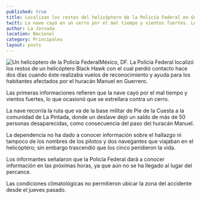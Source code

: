 ```yaml
---
published: true
title: Localizan los restos del helicóptero de la Policía Federal en Guerrero
twitt: La nave cayó en un cerro por el mal tiempo y vientos fuertes. Los cinco tripulantes perdieron la vida
author: La Jornada
location: Nacional
category: Principales
layout: posts
---
```


![Un helicóptero de la Policía Federal](http://i.imgur.com/b7ltIuCm.jpg)México, DF. La Policía Federal localizó los restos de un helicóptero Black Hawk con el cual perdió contacto hace dos días cuando éste realizaba vuelos de reconocimiento y ayuda para los habitantes afectados por el huracán Manuel en Guerrero.

Las primeras informaciones refieren que la nave cayó por el mal tiempo y vientos fuertes, lo que ocasionó que se estrellara contra un cerro.

La nave recorría la ruta que va de la base militar de Pie de la Cuesta a la comunidad de La Pintada, donde un deslave dejó un saldo de más de 50 personas desaparecidas, como consecuencia del paso del huracán Manuel.

La dependencia no ha dado a conocer información sobre el hallazgo ni tampoco de los nombres de los pilotos y dos navegantes que viajaban en el helicóptero; sin embargo trascendió que los cinco peridieron la vida.

Los informantes señalaron que la Policía Federal dará a conocer información en las próximas horas, ya que aún no se ha llegado al lugar del percance.

Las condiciones climatológicas no permitieron ubicar la zona del accidente desde el jueves pasado.
